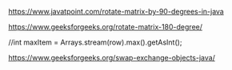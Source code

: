 https://www.javatpoint.com/rotate-matrix-by-90-degrees-in-java

https://www.geeksforgeeks.org/rotate-matrix-180-degree/

//int maxItem = Arrays.stream(row).max().getAsInt();

https://www.geeksforgeeks.org/swap-exchange-objects-java/